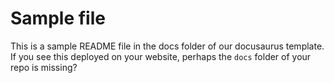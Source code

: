 # Sample file

This is a sample README file in the docs folder of our docusaurus template. If you see this deployed on your website, perhaps the `docs` folder of your repo is missing?
